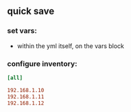 ## quick save

### set vars: 
- within the yml itself, on the vars block

### configure inventory: 
```ini
[all]

192.168.1.10
192.168.1.11
192.168.1.12
```
